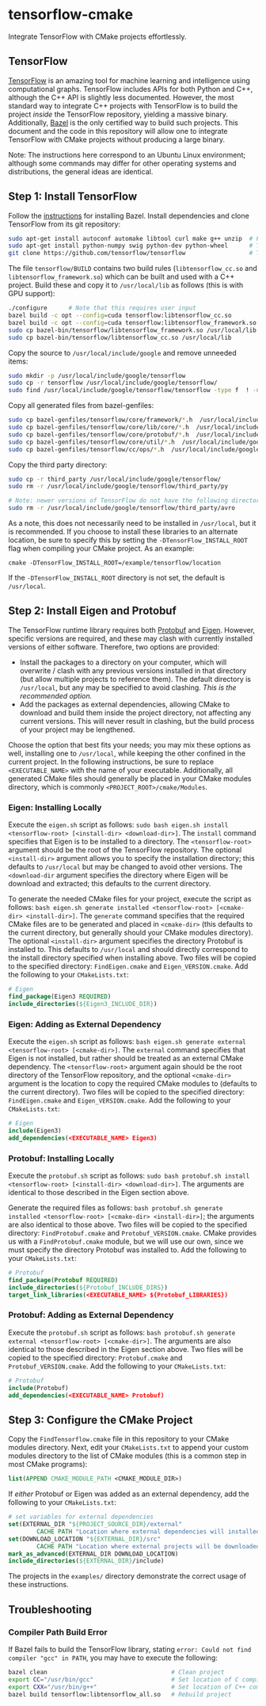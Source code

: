 # tensorflow-cmake
Integrate TensorFlow with CMake projects effortlessly.

## TensorFlow
[TensorFlow](https://www.tensorflow.org/) is an amazing tool for machine learning and intelligence using computational graphs.
TensorFlow includes APIs for both Python and C++, although the C++ API is slightly less documented. However, the most standard
way to integrate C++ projects with TensorFlow is to build the project *inside* the TensorFlow repository, yielding a massive binary.
Additionally, [Bazel](http://www.bazel.io/) is the only certified way to build such projects. This document and the code in this
repository will allow one to integrate TensorFlow with CMake projects without producing a large binary.

Note: The instructions here correspond to an Ubuntu Linux environment; although some commands may differ for other operating systems and distributions, the general ideas are identical.

## Step 1: Install TensorFlow
Follow the [instructions](http://www.bazel.io/docs/install.html) for installing Bazel.  Install dependencies and clone
TensorFlow from its git repository:
```bash
sudo apt-get install autoconf automake libtool curl make g++ unzip  # Protobuf Dependencies
sudo apt-get install python-numpy swig python-dev python-wheel      # TensorFlow Dependencies
git clone https://github.com/tensorflow/tensorflow                  # TensorFlow
```

The file `tensorflow/BUILD` contains two build rules (`libtensorflow_cc.so` and `libtensorflow_framework.so`) which can be built and used
with a C++ project. Build these and copy it to `/usr/local/lib` as follows (this is with GPU support):
```bash
./configure      # Note that this requires user input
bazel build -c opt --config=cuda tensorflow:libtensorflow_cc.so
bazel build -c opt --config=cuda tensorflow:libtensorflow_framework.so
sudo cp bazel-bin/tensorflow/libtensorflow_framework.so /usr/local/lib
sudo cp bazel-bin/tensorflow/libtensorflow_cc.so /usr/local/lib
```
Copy the source to `/usr/local/include/google` and remove unneeded items:
```bash
sudo mkdir -p /usr/local/include/google/tensorflow
sudo cp -r tensorflow /usr/local/include/google/tensorflow/
sudo find /usr/local/include/google/tensorflow/tensorflow -type f  ! -name "*.h" -delete
```
Copy all generated files from bazel-genfiles:
```bash
sudo cp bazel-genfiles/tensorflow/core/framework/*.h  /usr/local/include/google/tensorflow/tensorflow/core/framework
sudo cp bazel-genfiles/tensorflow/core/lib/core/*.h  /usr/local/include/google/tensorflow/tensorflow/core/lib/core
sudo cp bazel-genfiles/tensorflow/core/protobuf/*.h  /usr/local/include/google/tensorflow/tensorflow/core/protobuf
sudo cp bazel-genfiles/tensorflow/core/util/*.h  /usr/local/include/google/tensorflow/tensorflow/core/util
sudo cp bazel-genfiles/tensorflow/cc/ops/*.h  /usr/local/include/google/tensorflow/tensorflow/cc/ops
```
Copy the third party directory:
```bash
sudo cp -r third_party /usr/local/include/google/tensorflow/
sudo rm -r /usr/local/include/google/tensorflow/third_party/py

# Note: newer versions of TensorFlow do not have the following directory
sudo rm -r /usr/local/include/google/tensorflow/third_party/avro
```

As a note, this does not necessarily need to be installed in `/usr/local`, but it is recommended. If you choose to install these libraries to an alternate location, be sure to specify this by setting the `-DTensorFlow_INSTALL_ROOT` flag when compiling your CMake project. As an example:

```
cmake -DTensorFlow_INSTALL_ROOT=/example/tensorflow/location
```

If the `-DTensorFlow_INSTALL_ROOT` directory is not set, the default is `/usr/local`.

## Step 2: Install Eigen and Protobuf
The TensorFlow runtime library requires both [Protobuf](https://developers.google.com/protocol-buffers/) and [Eigen](http://eigen.tuxfamily.org/index.php?title=Main_Page).
However, specific versions are required, and these may clash with currently installed versions of either software. Therefore, two options are
provided:

- Install the packages to a directory on your computer, which will overwrite / clash with any previous versions installed in that directory (but allow multiple projects to reference them).
The default directory is `/usr/local`, but any may be specified to avoid clashing. *This is the recommended option.*
- Add the packages as external dependencies, allowing CMake to download and build them inside the project directory, not affecting any current versions.  This will never result in clashing,
but the build process of your project may be lengthened.

Choose the option that best fits your needs; you may mix these options as well, installing one to `/usr/local`, while keeping the other confined in the current project. In the following 
instructions, be sure to replace `<EXECUTABLE_NAME>` with the name of your executable. Additionally, all generated CMake files should generally be placed in your CMake modules directory, 
which is commonly `<PROJECT_ROOT>/cmake/Modules`.

### Eigen: Installing Locally
Execute the `eigen.sh` script as follows: `sudo bash eigen.sh install <tensorflow-root> [<install-dir> <download-dir>]`. The `install` command specifies that Eigen is to be installed to 
a directory. The `<tensorflow-root>` argument should be the root of the TensorFlow repository. The optional `<install-dir>` argument allows you to specify the installation directory;
this defaults to `/usr/local` but may be changed to avoid other versions. The `<download-dir` argument specifies the directory where Eigen will be download and extracted; this defaults
to the current directory.

To generate the needed CMake files for your project, execute the script as follows: `bash eigen.sh generate installed <tensorflow-root> [<cmake-dir> <install-dir>]`. The `generate` command specifies that the 
required CMake files are to be generated and placed in `<cmake-dir>` (this defaults to the current directory, but generally should your CMake modules directory). The optional `<install-dir>`
argument specifies the directory Protobuf is installed to. This defaults to `/usr/local` and should directly correspond to the install directory specified when installing above. Two files
will be copied to the specified directory: `FindEigen.cmake` and `Eigen_VERSION.cmake`. Add the following to your `CMakeLists.txt`:
```CMake
# Eigen
find_package(Eigen3 REQUIRED)
include_directories(${Eigen3_INCLUDE_DIR})
```

### Eigen: Adding as External Dependency
Execute the `eigen.sh` script as follows: `bash eigen.sh generate external <tensorflow-root> [<cmake-dir>]`. The `external` command specifies that Eigen is not
installed, but rather should be treated as an external CMake dependency. The `<tensorflow-root>` argument again should be the root directory of the TensorFlow repository,
and the optional `<cmake-dir>` argument is the location to copy the required CMake modules to (defaults to the current directory). Two files will be copied
to the specified directory: `FindEigen.cmake` and `Eigen_VERSION.cmake`. Add the following to your `CMakeLists.txt`:
```CMake
# Eigen
include(Eigen3)
add_dependencies(<EXECUTABLE_NAME> Eigen3)
```

### Protobuf: Installing Locally
Execute the `protobuf.sh` script as follows: `sudo bash protobuf.sh install <tensorflow-root> [<install-dir> <download-dir>]`.  The arguments are identical to those described in the Eigen
section above.

Generate the required files as follows: `bash protobuf.sh generate installed <tensorflow-root> [<cmake-dir> <install-dir>]`; the arguments are also identical to those above. 
Two files will be copied to the specified directory: `FindProtobuf.cmake` and `Protobuf_VERSION.cmake`. CMake provides us with a `FindProtobuf.cmake`
module, but we will use our own, since we must specify the directory Protobuf was installed to. Add the following to your `CMakeLists.txt`:
```CMake
# Protobuf
find_package(Protobuf REQUIRED)
include_directories(${Protobuf_INCLUDE_DIRS})
target_link_libraries(<EXECUTABLE_NAME> ${Protobuf_LIBRARIES})
```

### Protobuf: Adding as External Dependency
Execute the `protobuf.sh` script as follows: `bash protobuf.sh generate external <tensorflow-root> [<cmake-dir>]`. The arguments are also identical to those described in the Eigen
section above. Two files will be copied to the specified directory: `Protobuf.cmake` and `Protobuf_VERSION.cmake`. Add the following to your `CMakeLists.txt`:
```CMake
# Protobuf
include(Protobuf)
add_dependencies(<EXECUTABLE_NAME> Protobuf)
```

## Step 3: Configure the CMake Project

Copy the `FindTensorflow.cmake` file in this repository to your CMake modules directory.
Next, edit your `CMakeLists.txt` to append your custom modules directory to the list of CMake modules (this is a common step in most CMake programs):
```CMake
list(APPEND CMAKE_MODULE_PATH <CMAKE_MODULE_DIR>)
```
If *either* Protobuf or Eigen was added as an external dependency, add the following to your `CMakeLists.txt`:
```CMake
# set variables for external dependencies
set(EXTERNAL_DIR "${PROJECT_SOURCE_DIR}/external"
        CACHE PATH "Location where external dependencies will installed")
set(DOWNLOAD_LOCATION "${EXTERNAL_DIR}/src"
        CACHE PATH "Location where external projects will be downloaded")
mark_as_advanced(EXTERNAL_DIR DOWNLOAD_LOCATION)
include_directories(${EXTERNAL_DIR}/include)
```

The projects in the `examples/` directory demonstrate the correct usage of these instructions.

## Troubleshooting

### Compiler Path Build Error
If Bazel fails to build the TensorFlow library, stating `error: Could not find compiler "gcc" in PATH`, you may have to execute the following:
```bash
bazel clean                                   # Clean project
export CC="/usr/bin/gcc"                      # Set location of C compiler
export CXX="/usr/bin/g++"                     # Set location of C++ compiler
bazel build tensorflow:libtensorflow_all.so   # Rebuild project
```

